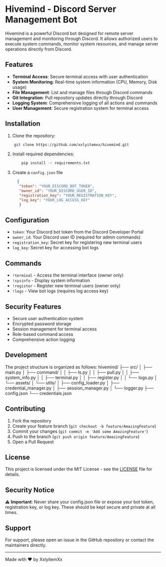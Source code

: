 # Hivemind - Discord Server Management Bot

Hivemind is a powerful Discord bot designed for remote server management and monitoring through Discord. It allows authorized users to execute system commands, monitor system resources, and manage server operations directly from Discord.

## Features

- **Terminal Access**: Secure terminal access with user authentication
- **System Monitoring**: Real-time system information (CPU, Memory, Disk usage)
- **File Management**: List and manage files through Discord commands
- **Git Integration**: Pull repository updates directly through Discord
- **Logging System**: Comprehensive logging of all actions and commands
- **User Management**: Secure registration system for terminal access

## Installation

1. Clone the repository:
  ```bash
      git clone https://github.com/xxlyitemxx/hivemind.git
  ```
2. Install required dependencies:
   ```bash
       pip install -r requirements.txt
   ```
3. Create a `config.json` file
   ```json
     {
      "token": "YOUR_DISCORD_BOT_TOKEN",
      "owner_id": "YOUR_DISCORD_USER_ID",
      "registration_key": "YOUR_REGISTRATION_KEY",
      "log_key": "YOUR_LOG_ACCESS_KEY"
      }
   ```

## Configuration

- `token`: Your Discord bot token from the Discord Developer Portal
- `owner_id`: Your Discord user ID (required for admin commands)
- `registration_key`: Secret key for registering new terminal users
- `log_key`: Secret key for accessing bot logs

## Commands

- `!terminal` - Access the terminal interface (owner only)
- `!sysinfo` - Display system information
- `!register` - Register new terminal users (owner only)
- `!logs` - View bot logs (requires log access key)

## Security Features

- Secure user authentication system
- Encrypted password storage
- Session management for terminal access
- Role-based command access
- Comprehensive action logging

## Development

The project structure is organized as follows:
hivemind/
├── src/
│ ├── main.py
│ ├── command/
│ │ ├── ls.py
│ │ ├── pull.py
│ │ ├── system_info.py
│ │ ├── terminal.py
│ │ ├── register.py
│ │ └── logs.py
│ └── assets/
│ └── utils/
│ ├── config_loader.py
│ ├── credential_manager.py
│ ├── session_manager.py
│ └── logger.py
├── config.json
└── credentials.json

## Contributing

1. Fork the repository
2. Create your feature branch (`git checkout -b feature/AmazingFeature`)
3. Commit your changes (`git commit -m 'Add some AmazingFeature'`)
4. Push to the branch (`git push origin feature/AmazingFeature`)
5. Open a Pull Request

## License

This project is licensed under the MIT License - see the [LICENSE](LICENSE) file for details.

## Security Notice

⚠️ **Important**: Never share your config.json file or expose your bot token, registration key, or log key. These should be kept secure and private at all times.

## Support

For support, please open an issue in the GitHub repository or contact the maintainers directly.

---

Made with ❤️ by XxlyitemXx
